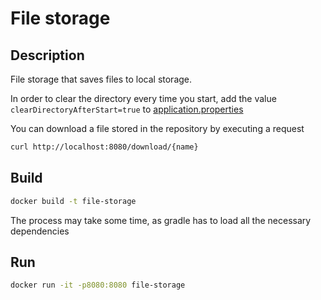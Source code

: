 # File storage

## Description 

File storage that saves files to local storage. 

In order to clear the directory every time you start, add the value `clearDirectoryAfterStart=true` to
[application.properties](src/main/resources/application.properties)

You can download a file stored in the repository by executing a request
```bash
curl http://localhost:8080/download/{name}
```

## Build 

```bash
docker build -t file-storage
```

The process may take some time, as gradle has to load all the necessary dependencies

## Run

```bash
docker run -it -p8080:8080 file-storage
```

